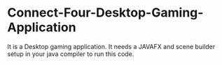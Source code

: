 # Connect-Four-Desktop-Gaming-Application
It is a Desktop gaming application. It needs a JAVAFX and scene builder setup in your java compiler to run this code.
